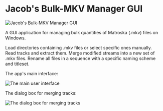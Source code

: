 
# Jacob's Bulk-MKV Manager GUI

![Jacob's Bulk-MKV Manager GUI](https://i.imgur.com/WEetqRC.png)

A GUI application for managing bulk quantities of Matroska (.mkv) files on Windows.

Load directories containing .mkv files or select specific ones manually. Read tracks and extract them. Merge modified streams into a new set of .mkv files. Rename all files in a sequence with a specific naming scheme and titleset.

The app's main interface: 

![The main user interface](https://i.imgur.com/jtAy2IL.png)

The dialog box for merging tracks: 

![The dialog box for merging tracks](https://i.imgur.com/yubqspj.png)
